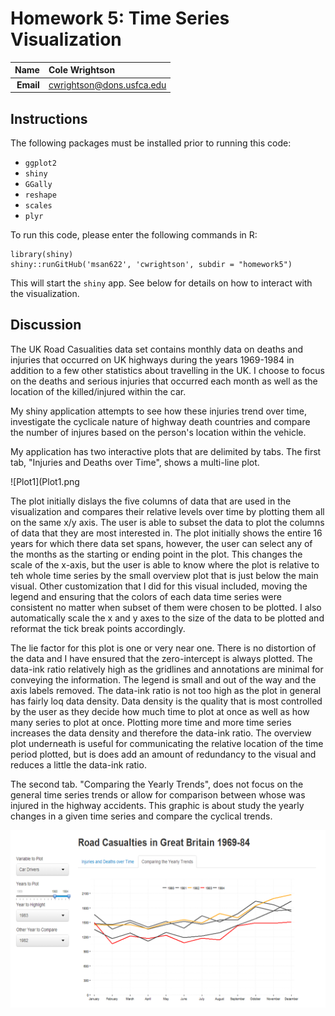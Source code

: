 Homework 5: Time Series Visualization
==============================

| **Name**  | Cole Wrightson  |
|----------:|:-------------|
| **Email** | cwrightson@dons.usfca.edu |

## Instructions ##

The following packages must be installed prior to running this code:

- `ggplot2`
- `shiny`
- `GGally`
- `reshape`
- `scales`
- `plyr`

To run this code, please enter the following commands in R:

```
library(shiny)
shiny::runGitHub('msan622', 'cwrightson', subdir = "homework5")
```

This will start the `shiny` app. See below for details on how to interact with the visualization.

## Discussion ##

The UK Road Casualities data set contains monthly data on deaths and injuries that occurred on UK highways during the years 1969-1984 in addition to a few other statistics about travelling in the UK.
I choose to focus on the deaths and serious injuries that occurred each month as well as the location of the killed/injured within the car. 
  
My shiny application attempts to see how these injuries trend over time, investigate the cyclicale nature of highway death countries and compare the number of injures based on the person's location within the vehicle. 

My application has two interactive plots that are delimited by tabs.
The first tab, "Injuries and Deaths over Time", shows a multi-line plot.

![Plot1](Plot1.png

The plot initially dislays the five columns of data that are used in the visualization and compares their relative levels over time by plotting them all on the same x/y axis. The user is able to subset the data to plot the columns of data that they are most interested in.  The plot initially shows the entire 16 years for which there data set spans, however, the user can select any of the months as the starting or ending point in the plot. This changes the scale of the x-axis, but the user is able to know where the plot is relative to teh whole time series by the small overview plot that is just below the main visual.  Other customization that I did for this visual included, moving the legend and ensuring that the colors of each data time series were consistent no matter when subset of them were chosen to be plotted. I also automatically scale the x and y axes to the size of the data to be plotted and reformat the tick break points accordingly. 

The lie factor for this plot is one or very near one. There is no distortion of the data and I have ensured that the zero-intercept is always plotted. The data-ink ratio relatively high as the gridlines and annotations are minimal for conveying the information.  The legend is small and out of the way and the axis labels removed.  The data-ink ratio is not too high as the plot in general has fairly loq data density.  Data density is the quality that is most controlled by the user as they decide how much time to plot at once as well as how many series to plot at once.  Plotting more time and more time series increases the data density and therefore the data-ink ratio.  The overview plot underneath is useful for communicating the relative location of the time period plotted, but is does add an amount of redundancy to the visual and reduces a little the data-ink ratio.

The second tab. "Comparing the Yearly Trends", does not focus on the general time series trends or allow for comparison between whose was injured in the highway accidents. This graphic is about study the yearly changes in a given time series and compare the cyclical trends.

![Plot2](Plot2.png)


